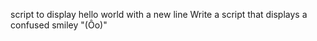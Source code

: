 script to display hello world with a new line
Write a script that displays a confused smiley "(Ôo)"
